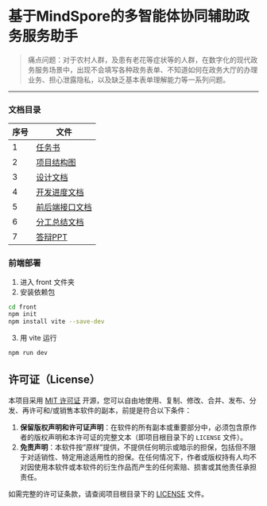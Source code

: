 # 基于MindSpore的多智能体协同辅助政务服务助手

> 痛点问题：对于农村人群，及患有老花等症状等的人群，在数字化的现代政务服务场景中，出现不会填写各种政务表单、不知道如何在政务大厅的办理业务、担心泄露隐私，以及缺乏基本表单理解能力等一系列问题。

------

### 文档目录

| 序号 | 文件                                      |
| ---- | ----------------------------------------- |
| 1    | [任务书](./doc/01_任务书)                 |
| 2    | [项目结构图](./doc/02_项目结构图)         |
| 3    | [设计文档](./doc/03_设计文档)             |
| 4    | [开发进度文档](./doc/04_开发进度文档)     |
| 5    | [前后端接口文档](./doc/05_前后端接口文档) |
| 6    | [分工总结文档](./doc/06_分工总结文档)     |
| 7    | [答辩PPT](./doc/07_答辩PPT)               |

### 前端部署

1. 进入 front 文件夹
2. 安装依赖包

```bash
cd front
npm init
npm install vite --save-dev
```

3. 用 vite 运行

```bash
npm run dev
```

## 许可证（License）

本项目采用 [MIT 许可证](LICENSE) 开源，您可以自由地使用、复制、修改、合并、发布、分发、再许可和/或销售本软件的副本，前提是符合以下条件：

1. **保留版权声明和许可证声明**：在软件的所有副本或重要部分中，必须包含原作者的版权声明和本许可证的完整文本（即项目根目录下的 `LICENSE` 文件）。
2. **免责声明**：本软件按“原样”提供，不提供任何明示或暗示的担保，包括但不限于对适销性、特定用途适用性的担保。在任何情况下，作者或版权持有人均不对因使用本软件或本软件的衍生作品而产生的任何索赔、损害或其他责任承担责任。

如需完整的许可证条款，请查阅项目根目录下的 [LICENSE](LICENSE) 文件。
